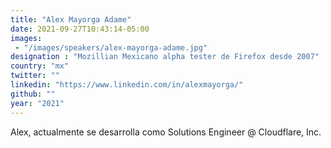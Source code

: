```yaml
---
title: "Alex Mayorga Adame"
date: 2021-09-27T10:43:14-05:00
images:
 - "/images/speakers/alex-mayorga-adame.jpg"
designation : "Mozillian Mexicano alpha tester de Firefox desde 2007"
country: "mx"
twitter: ""
linkedin: "https://www.linkedin.com/in/alexmayorga/"
github: ""
year: "2021"
---
```


Alex, actualmente se desarrolla como Solutions Engineer @ Cloudflare, Inc.
